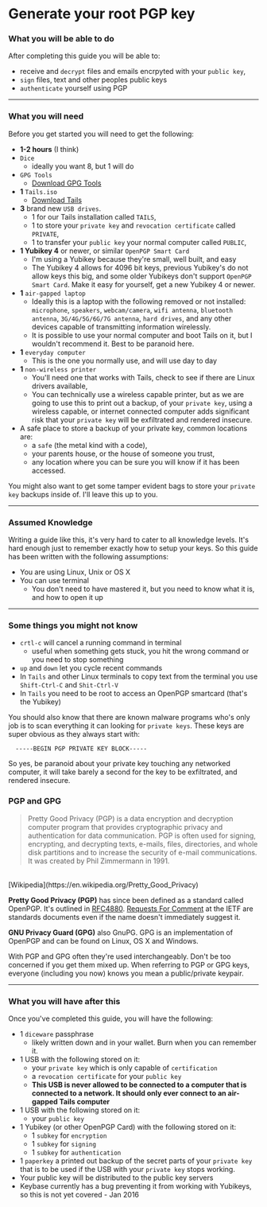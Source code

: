 # Generate your root PGP key

### **What you will be able to do**

After completing this guide you will be able to:

 - receive and `decrypt` files and emails encrpyted with your `public key`,
 - `sign` files, text and other peoples public keys
 - `authenticate` yourself using PGP


----

### **What you will need**

Before you get started you will need to get the following:

 - **1-2 hours** (I think)
 - `Dice`
   - ideally you want 8, but 1 will do
 - `GPG Tools`
   - [Download GPG Tools](https://www.gpgtools.org/)
 - **1** `Tails.iso`
   - [Download Tails](https://tails.boum.org/)
 - **3** brand new `USB drives`.
   - 1 for our Tails installation called `TAILS`,
   - 1 to store your `private key` and `revocation certificate` called `PRIVATE`,
   - 1 to transfer your `public key` your normal computer called `PUBLIC`,
 - **1 Yubikey 4** or newer, or similar `OpenPGP Smart Card`
   - I'm using a Yubikey because they're small, well built, and easy
   - The Yubikey 4 allows for 4096 bit keys, previous Yubikey's do not allow keys this big, and some older
      Yubikeys don't support `OpenPGP Smart Card`. Make it easy for yourself, get a new Yubikey 4 or newer.
 - **1** `air-gapped laptop`
   - Ideally this is a laptop with the following removed or not installed: `microphone`, `speakers`,
   `webcam/camera`, `wifi antenna`, `bluetooth antenna`, `3G/4G/5G/6G/7G antenna`, `hard drives`, and any other devices capable of transmitting information wirelessly.
   - It is possible to use your normal computer and boot Tails on it, but I wouldn't recommend it. Best to be paranoid here.
 - **1** `everyday computer`
   - This is the one you normally use, and will use day to day
 - **1** `non-wireless printer`
   - You'll need one that works with Tails, check to see if there are Linux drivers available,
   - You can technically use a wireless capable printer, but as we are going to use this to print out a backup,
    of your `private key`, using a wireless capable, or internet connected computer adds significant risk that your `private key` will be exfiltrated and rendered insecure.
 - A safe place to store a backup of your private key, common locations are:
   - a `safe` (the metal kind with a code),
   - your parents house, or the house of someone you trust,
   - any location where you can be sure you will know if it has been accessed.

You might also want to get some tamper evident bags to store your `private key` backups inside of. I'll leave this up to you.


----

### **Assumed Knowledge**

Writing a guide like this, it's very hard to cater to all knowledge levels. It's hard enough
just to remember exactly how to setup your keys. So this guide has been written with the following assumptions:

  - You are using Linux, Unix or OS X
  - You can use terminal
     - You don't need to have mastered it, but you need to know what it is, and how to open it up

----

### **Some things you might not know**

  - `crtl-c` will cancel a running command in terminal
    - useful when something gets stuck, you hit the wrong command or you need to stop something
  - `up` and `down` let you cycle recent commands
  - In `Tails` and other Linux terminals to copy text from the terminal you use `Shift-Ctrl-C` and `Shit-Ctrl-V`
  - In `Tails` you need to be root to access an OpenPGP smartcard (that's the Yubikey)

You should also know that there are known malware programs who's only job is to scan everything it can looking for `private keys`. These keys are super obvious as they always start with:

      -----BEGIN PGP PRIVATE KEY BLOCK-----

So yes, be paranoid about your private key touching any networked computer, it will take barely a second for the key to be exfiltrated, and rendered insecure.

### PGP and GPG

> Pretty Good Privacy (PGP) is a data encryption and decryption computer program that provides cryptographic
  privacy and authentication for data communication. PGP is often used for signing, encrypting, and decrypting
  texts, e-mails, files, directories, and whole disk partitions and to increase the security of e-mail
  communications. It was created by Phil Zimmermann in 1991. <br>
  <br>
  [Wikipedia](https://en.wikipedia.org/Pretty_Good_Privacy)

**Pretty Good Privacy (PGP)** has since been defined as a standard called OpenPGP. It's outlined in [RFC4880](https://tools.ietf.org/html/rfc4880).
[Requests For Comment](https://en.wikipedia.org/wiki/Request_for_Comments) at the IETF are standards documents even if the name doesn't immediately suggest it.

**GNU Privacy Guard (GPG)** also GnuPG. GPG is an implementation of OpenPGP and can be found on Linux, OS X and Windows.

 With PGP and GPG often they're used interchangeably. Don't be too concerned if you get them mixed up.
 When referring to PGP or GPG keys, everyone (including you now) knows you mean a public/private keypair.

----

### **What you will have after this**

Once you've completed this guide, you will have the following:

  - 1 `diceware` passphrase
    - likely written down and in your wallet. Burn when you can remember it.
  - 1 USB with the following stored on it:
    - your `private key` which is only capable of `certification`
    - a `revocation certificate` for your `public key`
    - **This USB is never allowed to be connected to a computer that is connected to a network. It should only ever connect to an air-gapped Tails computer**
  - 1 USB with the following stored on it:
    - your `public key`
  - 1 Yubikey (or other OpenPGP Card) with the following stored on it:
    - 1 `subkey` for `encryption`
    - 1 `subkey` for `signing`
    - 1 `subkey` for `authentication`
  - 1 `paperkey` a printed out backup of the secret parts of your `private key` that is to be used if the USB with your `private key` stops working.
  - Your public key will be distributed to the public key servers
  - Keybase currently has a bug preventing it from working with Yubikeys, so this is not yet covered - Jan 2016

